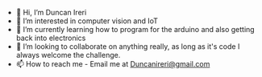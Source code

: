 - 👋 Hi, I’m Duncan Ireri
- 👀 I’m interested in computer vision and IoT
- 🌱 I’m currently learning how to program for the arduino and also getting back into electronics
- 💞️ I’m looking to collaborate on anything really, as long as it's code I always welcome the challenge.
- 📫 How to reach me - Email me at [Duncanireri@gmail.com](mailto:duncanireri@gmail.com)

<!---
Duncan-Ireri/Duncan-Ireri is a ✨ special ✨ repository because its `README.md` (this file) appears on your GitHub profile.
You can click the Preview link to take a look at your changes.
--->
